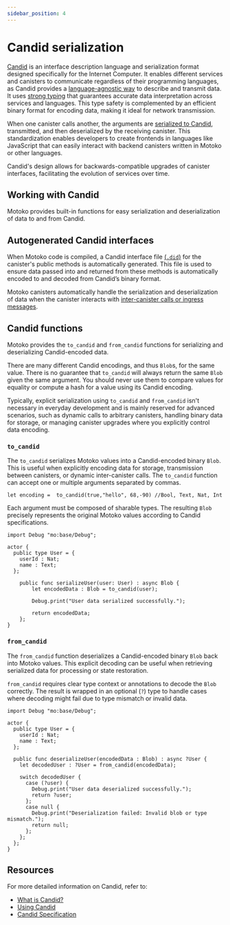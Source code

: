 ```yaml
---
sidebar_position: 4
---
```


# Candid serialization

[Candid](https://internetcomputer.org/docs/building-apps/interact-with-canisters/candid/candid-concepts) is an interface description language and serialization format designed specifically for the Internet Computer. It enables different services and canisters to communicate regardless of their programming languages, as Candid provides a [language-agnostic way](https://internetcomputer.org/docs/building-apps/interact-with-canisters/candid/using-candid) to describe and transmit data. It uses [strong typing](https://internetcomputer.org/docs/references/candid-ref) that guarantees accurate data interpretation across services and languages. This type safety is complemented by an efficient binary format for encoding data, making it ideal for network transmission.

When one canister calls another, the arguments are [serialized to Candid](https://internetcomputer.org/docs/building-apps/interact-with-canisters/candid/using-candid), transmitted, and then deserialized by the receiving canister. This standardization enables developers to create frontends in languages like JavaScript that can easily interact with backend canisters written in Motoko or other languages.

Candid's design allows for backwards-compatible upgrades of canister interfaces, facilitating the evolution of services over time. 


## Working with Candid

Motoko provides built-in functions for easy serialization and deserialization of data to and from Candid.

## Autogenerated Candid interfaces

When Motoko code is compiled, a Candid interface file [(`.did`)](https://internetcomputer.org/docs/building-apps/interact-with-canisters/candid/using-candid#the-did-file) for the canister's public methods is automatically generated. This file is used to ensure data passed into and returned from these methods is automatically encoded to and decoded from Candid’s binary format.

Motoko canisters automatically handle the serialization and deserialization of data when the canister interacts with [inter-canister calls or ingress messages](https://internetcomputer.org/docs/building-apps/essentials/message-execution).

## Candid functions

Motoko provides the `to_candid` and `from_candid` functions for serializing and deserializing Candid-encoded data.

There are many different Candid encodings, and thus `Blob`s, for the same value. There is no guarantee that `to_candid` will always return the same `Blob` given the same argument. You should never use them to compare values for equality or compute a hash for a value using its Candid encoding.

Typically, explicit serialization using `to_candid` and `from_candid` isn't necessary in everyday development and is mainly reserved for advanced scenarios, such as dynamic calls to arbitrary canisters, handling binary data for storage, or managing canister upgrades where you explicitly control data encoding.

### `to_candid`

The `to_candid` serializes Motoko values into a Candid-encoded binary `Blob`. This is useful when explicitly encoding data for storage, transmission between canisters, or dynamic inter-canister calls. The `to_candid` function can accept one or multiple arguments separated by commas.

```motoko no-repl
let encoding =  to_candid(true,"hello", 68,-90) //Bool, Text, Nat, Int
```

Each argument must be composed of sharable types. The resulting `Blob` precisely represents the original Motoko values according to Candid specifications.

```motoko no-repl
import Debug "mo:base/Debug";

actor {
  public type User = {
    userId : Nat;
    name : Text;
  };
  
    public func serializeUser(user: User) : async Blob {
        let encodedData : Blob = to_candid(user);
        
        Debug.print("User data serialized successfully.");

        return encodedData;
    };
}
```

### `from_candid`

The `from_candid` function deserializes a Candid-encoded binary `Blob` back into Motoko values. This explicit decoding can be useful when retrieving serialized data for processing or state restoration.

`from_candid` requires clear type context or annotations to decode the `Blob` correctly. The result is wrapped in an optional (`?`) type to handle cases where decoding might fail due to type mismatch or invalid data.

```motoko no-repl
import Debug "mo:base/Debug";

actor {
  public type User = {
    userId : Nat;
    name : Text;
  };

  public func deserializeUser(encodedData : Blob) : async ?User {
    let decodedUser : ?User = from_candid(encodedData);

    switch decodedUser {
      case (?user) {
        Debug.print("User data deserialized successfully.");
        return ?user;
      };
      case null {
        Debug.print("Deserialization failed: Invalid blob or type mismatch.");
        return null;
      };
    };
  };
}
```

## Resources

For more detailed information on Candid, refer to:

- [What is Candid?](https://internetcomputer.org/docs/building-apps/interact-with-canisters/candid/candid-concepts)
- [Using Candid](https://internetcomputer.org/docs/building-apps/interact-with-canisters/candid/using-candid)
- [Candid Specification](https://internetcomputer.org/docs/references/candid-ref)
